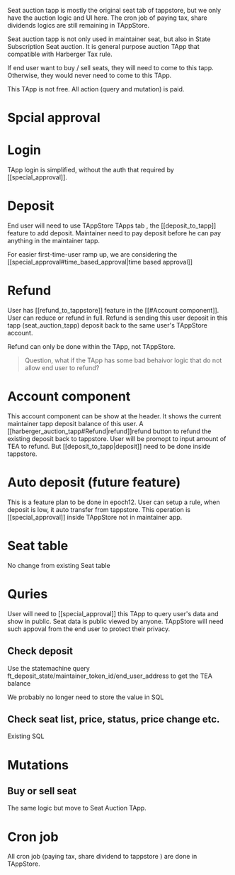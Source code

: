 Seat auction tapp is mostly the original seat tab of tappstore, but we only have the auction logic and UI here. The cron job of paying tax, share dividends logics are still remaining in TAppStore.

Seat auction tapp is not only used in maintainer seat, but also in State Subscription Seat auction. It is general purpose auction TApp that compatible with Harberger Tax rule.

If end user want to buy / sell seats, they will need to come to this tapp. Otherwise, they would never need to come to this TApp.

This TApp is not free. All action (query and mutation) is paid.

# Spcial approval

# Login
TApp login is simplified, without the auth that required by [[special_approval]].

# Deposit
End user will need to use TAppStore TApps tab , the  [[deposit_to_tapp]]  feature to add deposit. Maintainer need to pay deposit before he can pay anything in the maintainer tapp. 

For easier first-time-user ramp up, we are considering the [[special_approval#time_based_approval|time based approval]]

# Refund
User has [[refund_to_tappstore]] feature in the [[#Account component]]. User can reduce or refund in full. Refund is sending this user deposit in this tapp (seat_auction_tapp) deposit back to the same user's TAppStore account.

Refund can only be done within the TApp, not TAppStore. 

> Question, what if the TApp has some bad behaivor logic that do not allow end user to refund?


# Account component
This account component can be show at the header.
It shows the current maintainer tapp deposit balance of this user.
A [[harberger_auction_tapp#Refund|refund]]refund button to refund the existing deposit back to tappstore. User will be promopt to input amount of TEA to refund. But [[deposit_to_tapp|deposit]] need to be done inside tappstore.

# Auto deposit (future feature)
This is a feature plan to be done in epoch12. User can setup a rule, when deposit is low, it auto transfer from tappstore. This operation is [[special_approval]] inside TAppStore not in maintainer app.

# Seat table
No change from existing Seat table

# Quries

User will need to [[special_approval]] this TApp to query user's data and show in public. Seat data is public viewed by anyone. TAppStore will need such appoval from the end user to protect their privacy. 

## Check deposit
Use the statemachine query ft_deposit_state/maintainer_token_id/end_user_address to get the TEA balance

We probably no longer need to store the value in SQL

## Check seat list, price, status, price change etc.
Existing SQL 

# Mutations
## Buy or sell seat
The same logic but move to Seat Auction TApp.

# Cron job

All cron job (paying tax, share dividend to tappstore ) are done in TAppStore.
